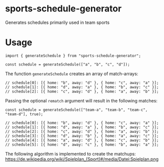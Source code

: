 # sports-schedule-generator
Generates schedules primarily used in team sports

# Usage
```
import { generateSchedule } from "sports-schedule-generator";

const schedule = generateSchedule(["a", "b", "c", "d"]);
```
The function `generateSchedule` creates an array of match-arrays:

```
// schedule[0]: [{ home: "b", away: "d" }, { home: "c", away: "a" }];
// schedule[1]: [{ home: "d", away: "a" }, { home: "b", away: "c" }];
// schedule[2]: [{ home: "c", away: "d" }, { home: "a", away: "b" }];
```

Passing the optional `rematch` argument will result in the following matches:
```
const schedule = generateSchedule(["team-a", "team-b", "team-c", "team-d"], true);
```

```
// schedule[0]: [{ home: "b", away: "d" }, { home: "c", away: "a" }];
// schedule[1]: [{ home: "d", away: "a" }, { home: "b", away: "c" }];
// schedule[2]: [{ home: "c", away: "d" }, { home: "a", away: "b" }];
// schedule[3]: [{ home: "d", away: "b" }, { home: "a", away: "c" }];
// schedule[4]: [{ home: "a", away: "d" }, { home: "c", away: "b" }];
// schedule[5]: [{ home: "d", away: "c" }, { home: "b", away: "a" }];
```

The following algorithm is implemented to create the matchups:
https://de.wikipedia.org/wiki/Spielplan_(Sport)#/media/Datei:Spielplan.png